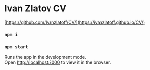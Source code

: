 # Ivan Zlatov CV

[https://github.com/Ivanzlatoff/CV/](https://ivanzlatoff.github.io/CV/)

### `npm i`

### `npm start`

Runs the app in the development mode.\
Open [http://localhost:3000](http://localhost:3000) to view it in the browser.
